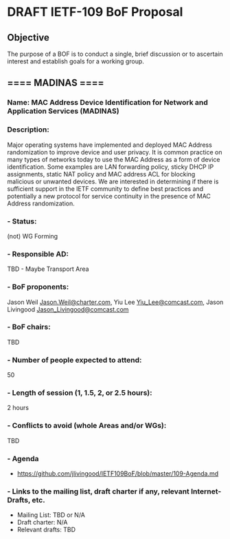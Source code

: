 # DRAFT IETF-109 BoF Proposal

## Objective

The purpose of a BOF is to conduct a single, brief discussion or to ascertain interest and establish goals for a working group. 

## ==== MADINAS ====

### Name: MAC Address Device Identification for Network and Application Services (MADINAS)

### Description: 
Major operating systems have implemented and deployed MAC Address randomization to improve device and user privacy. It is common practice on many types of networks today to use the  MAC Address as a form of device identification. Some examples are LAN forwarding policy, sticky DHCP IP assignments, static NAT policy and MAC address ACL for blocking malicious or unwanted devices. We are interested in determining if there is sufficient support in the IETF community to define best practices and potentially a new protocol for service continuity in the presence of MAC Address randomization.

### - Status: 
(not) WG Forming
### - Responsible AD: 
TBD - Maybe Transport Area
### - BoF proponents: 
Jason Weil <Jason.Weil@charter.com>, Yiu Lee <Yiu_Lee@comcast.com>, Jason Livingood <Jason_Livingood@comcast.com>
### - BoF chairs: 
TBD
### - Number of people expected to attend: 
50
### - Length of session (1, 1.5, 2, or 2.5 hours): 
2 hours
### - Conflicts to avoid (whole Areas and/or WGs): 
TBD

### - Agenda
   - https://github.com/jlivingood/IETF109BoF/blob/master/109-Agenda.md
### - Links to the mailing list, draft charter if any, relevant Internet-Drafts, etc.
   - Mailing List: TBD or N/A
   - Draft charter: N/A
   - Relevant drafts: TBD
